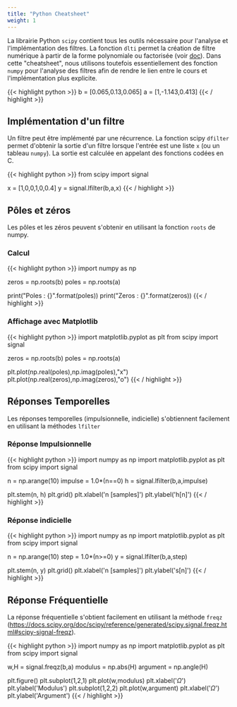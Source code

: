 ```yaml
---
title: "Python Cheatsheet"
weight: 1
---
```


La librairie Python `scipy` contient tous les outils nécessaire pour l'analyse et l'implémentation des filtres. 
La fonction `dlti` permet la création de filtre numérique à partir de la forme polynomiale ou factorisée (voir [doc](https://docs.scipy.org/doc/scipy/reference/generated/scipy.signal.dlti.html)). Dans cette "cheatsheet", nous utilisons toutefois essentiellement des fonction `numpy` pour l'analyse des filtres afin de rendre le lien entre le cours et l'implémentation plus explicite.

{{< highlight python >}}
b = [0.065,0.13,0.065]
a = [1,-1.143,0.413]
{{< / highlight >}}



## Implémentation d'un filtre

Un filtre peut être implémenté par une récurrence. La fonction scipy `dfilter` permet d'obtenir la sortie d'un filtre lorsque l'entrée est une liste `x` (ou un tableau `numpy`). La sortie est calculée en appelant des fonctions codées en C.

{{< highlight python >}}
from scipy import signal

x = [1,0,0,1,0,0.4]
y = signal.lfilter(b,a,x)
{{< / highlight >}}

## Pôles et zéros

Les pôles et les zéros peuvent s'obtenir en utilisant la fonction `roots` de numpy.

### Calcul

{{< highlight python >}}
import numpy as np

zeros = np.roots(b)
poles = np.roots(a)

print("Poles : {}".format(poles))
print("Zeros : {}".format(zeros))
{{< / highlight >}}

### Affichage avec Matplotlib

{{< highlight python >}}
import matplotlib.pyplot as plt
from scipy import signal

zeros = np.roots(b)
poles = np.roots(a)

plt.plot(np.real(poles),np.imag(poles),"x")
plt.plot(np.real(zeros),np.imag(zeros),"o")
{{< / highlight >}}

## Réponses Temporelles

Les réponses temporelles (impulsionnelle, indicielle) s'obtiennent facilement en utilisant la méthodes `lfilter` 

### Réponse Impulsionnelle

{{< highlight python >}}
import numpy as np
import matplotlib.pyplot as plt
from scipy import signal

n = np.arange(10)
impulse = 1.0*(n==0)
h = signal.lfilter(b,a,impulse)

plt.stem(n, h)
plt.grid()
plt.xlabel('n [samples]')
plt.ylabel('h[n]')
{{< / highlight >}}

### Réponse indicielle

{{< highlight python >}}
import numpy as np
import matplotlib.pyplot as plt
from scipy import signal

n = np.arange(10)
step = 1.0*(n>=0)
y = signal.lfilter(b,a,step)

plt.stem(n, y)
plt.grid()
plt.xlabel('n [samples]')
plt.ylabel('s[n]')
{{< / highlight >}}


## Réponse Fréquentielle
La réponse fréquentielle s'obtient facilement en utilisant la méthode `freqz` (https://docs.scipy.org/doc/scipy/reference/generated/scipy.signal.freqz.html#scipy-signal-freqz). 


{{< highlight python >}}
import numpy as np
import matplotlib.pyplot as plt
from scipy import signal

w,H = signal.freqz(b,a)
modulus = np.abs(H)
argument = np.angle(H)

plt.figure()
plt.subplot(1,2,1)
plt.plot(w,modulus)
plt.xlabel('$\Omega$')
plt.ylabel('Modulus')
plt.subplot(1,2,2)
plt.plot(w,argument)
plt.xlabel('$\Omega$')
plt.ylabel('Argument')
{{< / highlight >}}